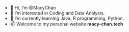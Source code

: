 - 👋 Hi, I’m @MacyChan
- 👀 I’m interested in Coding and Data Analysis.
- 🌱 I’m currently learning Java, R programming, Python.
- 📫 Welcome to my personal website **macy-chan.tech**

<!---
MacyChan/MacyChan is a ✨ special ✨ repository because its `README.md` (this file) appears on your GitHub profile.
You can click the Preview link to take a look at your changes.
--->
